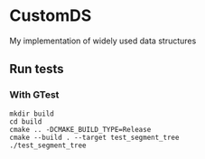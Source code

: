 # CustomDS
My implementation of widely used data structures

## Run tests
### With GTest
```
mkdir build
cd build
cmake .. -DCMAKE_BUILD_TYPE=Release
cmake --build . --target test_segment_tree
./test_segment_tree
```
